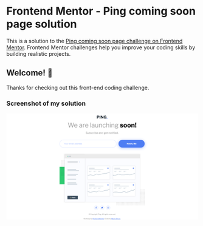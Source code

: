 # Frontend Mentor - Ping coming soon page solution

This is a solution to the [Ping coming soon page challenge on Frontend Mentor](https://www.frontendmentor.io/challenges/ping-single-column-coming-soon-page-5cadd051fec04111f7b848da). Frontend Mentor challenges help you improve your coding skills by building realistic projects.

## Welcome! 👋

Thanks for checking out this front-end coding challenge.

### Screenshot of my solution

![](./bfmc-ping-coming-soon-page.png)
